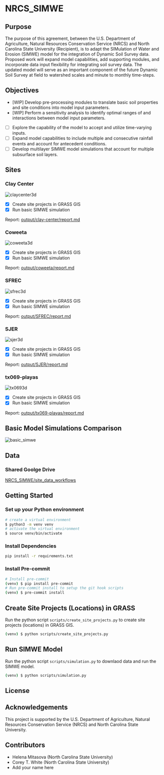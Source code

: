 # NRCS_SIMWE

## Purpose

The purpose of this agreement, between the U.S. Department of Agriculture, Natural Resources Conservation Service (NRCS) and North Carolina State University (Recipient), is to adapt the SIMulation of Water and Erosion (SIMWE) model for the integration of Dynamic Soil Survey data. Proposed work will expand model capabilities, add supporting modules, and incorporate data input flexibility for integrating soil survey data. The updated model will serve as an important component of the future Dynamic Soil Survey at field to watershed scales and minute to monthly time-steps.

## Objectives

- [WIP] Develop pre-processing modules to translate basic soil properties and site conditions into model input parameters.
- [WIP] Perform a sensitivity analysis to identify optimal ranges of and interactions between model input parameters.
- [ ] Explore the capability of the model to accept and utilize time-varying inputs.
- [ ] Expand model capabilities to include multiple and consecutive rainfall events and account for antecedent conditions.
- [ ] Develop multilayer SIMWE model simulations that account for multiple subsurface soil layers.

## Sites

### Clay Center

![claycenter3d](output/clay-center/elevation_3dmap.png)

- [x] Create site projects in GRASS GIS
- [x] Run basic SIMWE simulation

Report: [output/clay-center/report.md](output/clay-center/report.md)

### Coweeta

![coweeta3d](output/coweeta/elevation_3dmap.png)

- [X] Create site projects in GRASS GIS
- [x] Run basic SIMWE simulation

Report: [output/coweeta/report.md](output/coweeta/report.md)

### SFREC

![sfrec3d](output/SFREC/elevation_3dmap.png)

- [X] Create site projects in GRASS GIS
- [x] Run basic SIMWE simulation

Report: [output/SFREC/report.md](output/SFREC/report.md)

### SJER

![sjer3d](output/SJER/elevation_3dmap.png)

- [X] Create site projects in GRASS GIS
- [x] Run basic SIMWE simulation

Report: [output/SJER/report.md](output/SJER/report.md)

### tx069-playas

![tx0693d](output/tx069-playas/elevation_3dmap.png)

- [X] Create site projects in GRASS GIS
- [x] Run basic SIMWE simulation

Report: [output/tx069-playas/report.md](output/tx069-playas/report.md)

## Basic Model Simulations Comparison

![basic_simwe](notebooks/output/depth_fig.png)

## Data

### Shared Goolge Drive

[NRCS_SIMWE/site_data_workflows](https://drive.google.com/drive/folders/1VsauKpPnaPhKcRUykEgmGN7045xuhFu_?usp=drive_link)

## Getting Started

### Set up your Python environment

```bash
# create a virtual environment
$ python3 -m venv venv
# activate the virtual environment
$ source venv/bin/activate
```

### Install Dependencies

```bash
pip install -r requirements.txt
```

### Install Pre-commit

```bash
# Install pre-commit
(venv) $ pip install pre-commit
# Run pre-commit install to setup the git hook scripts
(venv) $ pre-commit install
```

## Create Site Projects (Locations) in GRASS

Run the python script `scripts/create_site_projects.py` to create site projects (locations) in GRASS GIS.

```bash
(venv) $ python scripts/create_site_projects.py
```

## Run SIMWE Model

Run the python script `scripts/simulation.py` to downlaod data and run the SIMWE model.

```bash
(venv) $ python scripts/simulation.py
```

## License

## Acknowledgements

This project is supported by the U.S. Department of Agriculture, Natural Resources Conservation Service (NRCS) and North Carolina State University.

## Contributors

- Helena Mitasova (North Carolina State University)
- Corey T. White (North Carolina State University)
- Add your name here
